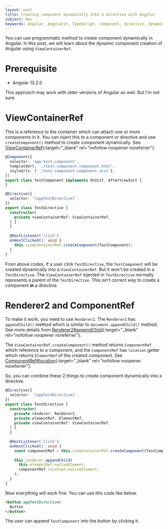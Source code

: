 ```yaml
---
layout: post
title: Creating component dynamically into a directive with Angular
subject: Dev
keywords: Angular, Angular2+, TypeScript, component, directive, dynamically, dynamic component
---
```


You can use programmatic method to create component dynamically in Angular.
In this post, we will learn about the dynamic component creation of Angular using `ViewContainerRef`.

# Prerequisite

- Angular 13.2.0 

This approach may work with older versions of Angular as well.
But I'm not sure.

# ViewContainerRef

This is a reference to the container which can attach one or more components in it.
You can inject this to a component or directive and
use `createComponent()` method to create component dynamically.
See [ViewContainerRef](https://angular.io/api/core/ViewContainerRef){:target="_blank" rel="nofollow noopener noreferrer"}.

```typescript
@Component({
  selector: 'app-test-component',
  templateUrl: './test-component.component.html',
  styleUrls: ['./test-component.component.scss'],
})
export class TestComponent implements OnInit, AfterViewInit {
}

@Directive({
  selector: '[appTestDirective]',
})
export class TestDirective {
  constructor(
    private viewContainerRef: ViewContainerRef,
  ) {
  }
  
  @HostListener('click')
  onHostClicked(): void {
    this.viewContainerRef.createComponent(TestComponent);
  }
}
```

From above codes, if a user click `TestDirective`, the `TestComponent` will be created dynamically into a `ViewContainerRef`.
But it won't be created in a `TestDirective`.
The `ViewContainerRef` injected in `TestDirective` normally represents a parent of the `TestDirective`.
This isn't correct way to create a component ***in*** a directive.

# Renderer2 and ComponentRef

To make it work, you need to use `Renderer2`.
The `Renderer2` has `appendChild()` method which is similar to `document.appendChild()` method.
See more details from [Renderer2#appendChild](https://angular.io/api/core/Renderer2#appendChild){:target="_blank" rel="nofollow noopener noreferrer"}.

The `ViewContainerRef.createComponent()` method returns `ComponentRef` which reference to a component,
and the `ComponentRef` has `location` getter which returns `ElementRef` of the created component.
See [ComponentRef#location](https://angular.io/api/core/ComponentRef#location){:target="_blank" rel="nofollow noopener noreferrer"}.

So, you can combine these 2 things to create component dynamically into a directive.

```typescript
@Directive({
  selector: '[appTestDirective]',
})
export class TestDirective {
  constructor(
    private renderer: Renderer2,
    private elementRef: ElementRef,
    private viewContainerRef: ViewContainerRef,
  ) {
  }
  
  @HostListener('click')
  onHostClicked(): void {
    const componentRef = this.viewContainerRef.createComponent(TestComponent);
    
    this.renderer.appendChild(
      this.elementRef.nativeElement,
      componentRef.location.nativeElement,
    );
  }
}
```

Now everything will work fine.
You can use this code like below.

```html
<button appTestDirective>
  Button
</button>
```

The user can append `TestComponent` into the button by clicking it.
